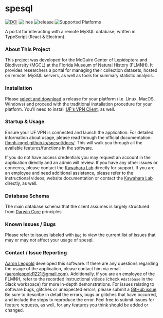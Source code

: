 # spesql

[![DOI](https://zenodo.org/badge/226447097.svg)](https://zenodo.org/badge/latestdoi/226447097) ![lines](https://img.shields.io/tokei/lines/github/FLMNH-MGCL/spesql?color=orange&label=Total%20Lines) ![release](https://img.shields.io/github/v/release/FLMNH-MGCL/spesql?color=green&include_prereleases&label=Latest%20Release) ![Supported Platforms](https://camo.githubusercontent.com/a50c47295f350646d08f2e1ccd797ceca3840e52/68747470733a2f2f696d672e736869656c64732e696f2f62616467652f706c6174666f726d2d6d61634f5325323025374325323057696e646f77732532302537432532304c696e75782d6c69676874677265792e737667)

A portal for interacting with a remote MySQL database, written in TypeScript (React & Electron).

### About This Project

This project was developed for the McGuire Center of Lepidoptera and Biodiversity (MGCL) at the Florida Museum of Natural History (FLMNH). It provides researchers a portal for managing their collection datasets, hosted on remote, MySQL servers, as well as tools for summary statistic analysis.

### Installation

Please <a href="https://github.com/FLMNH-MGCL/spesql/releases" target='_blank'>select and download</a> a release for your platform (i.e. Linux, MacOS, Windows) and proceed with the traditional installation procedure for your platform. You'll need to install [UF's VPN Client](https://net-services.ufl.edu/provided-services/vpn/clients/), as well.

### Startup & Usage

Ensure your UF VPN is connected and launch the application. For detailed information about usage, please read through the official documentation: [flmnh-mgcl.github.io/spesql/docs/](https://flmnh-mgcl.github.io/spesql/docs/). This will walk you through all the available features/functions in the software.

If you do not have access credentials you may request an account in the application directly and an admin will review. If you have any other issues or concerns, please contact the <a href='https://www.floridamuseum.ufl.edu/kawahara-lab/contact/' target='_blank'>Kawahara Lab</a> directly for support. If you are an employee and need additional assistance, please refer to the instructional videos, website documentation or contact the <a href='https://www.floridamuseum.ufl.edu/kawahara-lab/contact/' target='_blank'>Kawahara Lab</a> directly, as well.

### Database Schema

The main database schema that the client assumes is largely structured from [Darwin Core](https://dwc.tdwg.org/terms/) principles.

### Known Issues / Bugs

Please refer to issues labeled with [`bug`](https://github.com/FLMNH-MGCL/spesql/issues?q=is%3Aissue+is%3Aopen+label%3Abug) to view the current list of issues that may or may not affect your usage of spesql.

### Contact / Issue Reporting

<a href='http://www.aaronbleopold.com' target="_blank">Aaron Leopold</a> developed this software. If there are any questions regarding the usage of the application, please contact him via email (aaronleopold1221@gmail.com). Additionally, if you are an employee of the FLMNH, refer to the recorded instructional videos (check `#database` in the Slack workspace) for more in-depth demonstrations. For issues relating to software bugs, glitches or unexpected errors, please submit a <a href='https://github.com/FLMNH-MGCL/spesql/issues/new/choose' target="_blank">GitHub issue</a>. Be sure to describe in
detail the errors, bugs or glitches that have occurred, and include the steps to reproduce the error. Feel free to submit issues for feature requests, as well, for any features you think should be added or changed.
